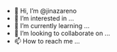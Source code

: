 - 👋 Hi, I’m @jinazareno
- 👀 I’m interested in ...
- 🌱 I’m currently learning ...
- 💞️ I’m looking to collaborate on ...
- 📫 How to reach me ...

<!---
jinazareno/jinazareno is a ✨ special ✨ repository because its `README.md` (this file) appears on your GitHub profile.
You can click the Preview link to take a look at your changes.
--->


